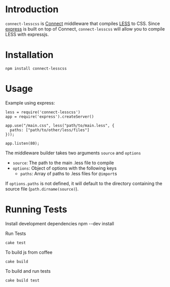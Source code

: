 # Introduction

`connect-lesscss` is [Connect](http://www.senchalabs.org/connect/)
middleware that compiles [LESS](http://lesscss.org/) to CSS. Since
[express](http://expressjs.com) is built on top of Connect,
`connect-lesscss` will allow you to compile LESS with expressjs.

# Installation

    npm install connect-lesscss

# Usage

Example using express:

    less = require('connect-lesscss')
    app = require('express').createServer()

    app.use("/main.css", less("path/to/main.less", {
      paths: ["path/to/other/less/files"]
    }));

    app.listen(80);

The middleware builder takes two arguments `source` and `options`

* `source`: The path to the main .less file to compile
* `options`: Object of options with the following keys
  * `paths`: Array of paths to .less files for `@import`s

If `options.paths` is not defined, it will default to the directory
containing the source file (`path.dirname(source)`).

# Running Tests

Install development dependencies
    npm --dev install

Run Tests

    cake test

To build js from coffee

    cake build

To build and run tests

    cake build test

